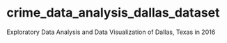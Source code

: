 # crime_data_analysis_dallas_dataset
Exploratory Data Analysis and Data Visualization of Dallas, Texas in 2016
